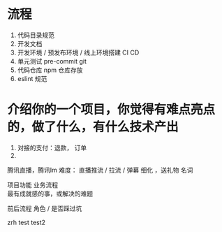 # 流程

1. 代码目录规范
2. 开发文档
3. 开发环境 / 预发布环境 / 线上环境搭建 CI CD
4. 单元测试 pre-commit git
5. 代码仓库 npm 仓库存放
6. eslint 规范

# 介绍你的一个项目，你觉得有难点亮点的，做了什么，有什么技术产出

1. 对接的支付：退款， 订单
2.

腾讯直播，腾讯Im
难度： 直播推流 / 拉流 / 弹幕 细化 ，送礼物 名词

项目功能 业务流程  
最有成就感的事，或解决的难题

前后流程 角色 /
是否踩过坑

zrh test
test2